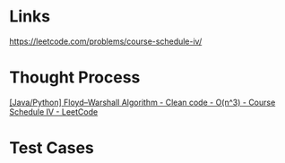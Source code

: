 # Links
https://leetcode.com/problems/course-schedule-iv/

# Thought Process
[[Java/Python] Floyd–Warshall Algorithm - Clean code - O(n^3) - Course Schedule IV - LeetCode](https://leetcode.com/problems/course-schedule-iv/solutions/660509/java-python-floyd-warshall-algorithm-clean-code-o-n-3/)

# Test Cases

